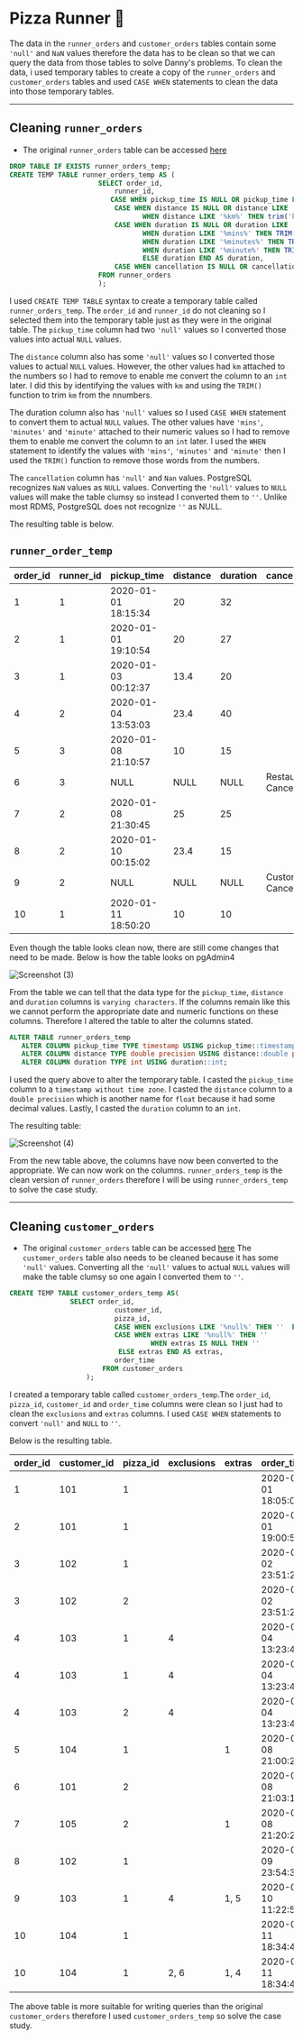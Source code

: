 # Pizza Runner 🍕

The data in the `runner_orders` and `customer_orders` tables contain some `'null'` and `NaN` values therefore the data has to be clean so that we can query the data from those tables to solve Danny's problems. 
To clean the data, i used temporary tables to create a copy of the `runner_orders` and `customer_orders` tables and used `CASE WHEN` statements to clean the data into those temporary tables.

--------

Cleaning `runner_orders`
-------------
* The original `runner_orders` table can be accessed [here](case_study.md)
```sql
DROP TABLE IF EXISTS runner_orders_temp;
CREATE TEMP TABLE runner_orders_temp AS (
                      SELECT order_id,
                          runner_id,
                         CASE WHEN pickup_time IS NULL OR pickup_time LIKE '%null%' THEN NULL ELSE pickup_time END AS pickup_time,
                          CASE WHEN distance IS NULL OR distance LIKE '%null%' THEN NULL 
	                             WHEN distance LIKE '%km%' THEN trim('km' from distance) ELSE distance END AS distance,
                          CASE WHEN duration IS NULL OR duration LIKE '%null%' THEN NULL
	                             WHEN duration LIKE '%mins%' THEN TRIM('mins' FROM duration)
	                             WHEN duration LIKE '%minutes%' THEN TRIM('minutes' FROM duration)
	                             WHEN duration LIKE '%minute%' THEN TRIM( 'minute' FROM duration)
	                             ELSE duration END AS duration,
                          CASE WHEN cancellation IS NULL OR cancellation LIKE '%null%' THEN '' ELSE cancellation END AS cancellation
                      FROM runner_orders
                      );
```

I used `CREATE TEMP TABLE` syntax to create a temporary table called `runner_orders_temp`. The `order_id` and `runner_id` do not cleaning so I selected them into the temporary table just as they were in the original table.
The `pickup_time` column had two `'null'` values so I converted those values into actual `NULL` values.

The `distance` column also has some `'null'` values so I converted those values to actual `NULL` values. However, the other values had `km` attached to the numbers so I had to remove to enable me convert the column to an `int` later.
I did this by identifying the values with `km` and using the `TRIM()` function to trim `km` from the nnumbers.

The duration column also has `'null'` values so I used `CASE WHEN` statement to convert them to actual `NULL` values. The other values have `'mins'`, `'minutes'` and `'minute'`
attached to their numeric values so I had to remove them to enable me convert the column to an `int` later. I used the `WHEN` statement to identify the values with  `'mins'`, `'minutes'` and `'minute'` then I used the `TRIM()` function to remove those words from the 
numbers.

The `cancellation` column has `'null'` and `Nan` values. PostgreSQL recognizes `NaN` values as `NULL` values. Converting the `'null'` values to `NULL` values will make the table clumsy
so instead I converted them to `''`. Unlike most RDMS, PostgreSQL does not recognize `''` as NULL.

The resulting table is below.

`runner_order_temp`
--------------

| order_id | runner_id | pickup_time              | distance | duration | cancellation            |
| -------- | --------- | ------------------------ | -------- | -------- | ----------------------- |
| 1        | 1         | 2020-01-01 18:15:34 | 20       | 32       |                         |
| 2        | 1         | 2020-01-01 19:10:54 | 20       | 27       |                         |
| 3        | 1         | 2020-01-03 00:12:37 | 13.4     | 20       |                         |
| 4        | 2         | 2020-01-04 13:53:03 | 23.4     | 40       |                         |
| 5        | 3         | 2020-01-08 21:10:57 | 10       | 15       |                         |
| 6        | 3         | NULL                | NULL     |NULL      | Restaurant Cancellation |
| 7        | 2         | 2020-01-08 21:30:45 | 25       | 25       |                         |
| 8        | 2         | 2020-01-10 00:15:02 | 23.4     | 15       |                         |
| 9        | 2         | NULL                |NULL      |NULL      | Customer Cancellation   |
| 10       | 1         | 2020-01-11 18:50:20 | 10       | 10       |                         |


Even though the table looks clean now, there are still come changes that need to be made. Below is how the table looks on pgAdmin4

    
 ![Screenshot (3)](https://user-images.githubusercontent.com/104911707/179404674-4ddd9254-a2b2-4b29-b41f-d2bc1c9e8eb6.png)
 
 From the table we can tell that the data type for the `pickup_time`, `distance` and  `duration` columns is `varying characters`. If the columns remain like this we cannot perform the appropriate date and numeric functions on these columns. Therefore I altered the table to alter the columns stated.
 
 ```SQL
 ALTER TABLE runner_orders_temp
	ALTER COLUMN pickup_time TYPE timestamp USING pickup_time::timestamp without time zone,
	ALTER COLUMN distance TYPE double precision USING distance::double precision,
	ALTER COLUMN duration TYPE int USING duration::int;
```

I used the query above to alter the temporary table. I casted the `pickup_time` column to  a `timestamp without time zone`. I casted the `distance` column to a `double precision` which is another name for `float` because it had some decimal values. Lastly, I casted the `duration` column to an `int`.

The resulting table:

![Screenshot (4)](https://user-images.githubusercontent.com/104911707/179405848-c7ec2e6e-87ae-4aa2-95d1-9ab6dc475721.png)


From the new table above, the columns have now been converted to the appropriate. We can now work on the columns. `runner_orders_temp` is the clean version of `runner_orders` therefore I will be using `runner_orders_temp` to solve the case study. 

--------------

 Cleaning `customer_orders`
 ----------------
 * The original `customer_orders` table can be accessed [here](case_study.md)
 The `customer_orders` table also needs to be cleaned because it has some `'null'` values. Converting all the `'null'` values to actual `NULL` values will make the table clumsy so one again I converted them to `''`.
 
 ```sql
 CREATE TEMP TABLE customer_orders_temp AS(
 				SELECT order_id,
					       customer_id,
					       pizza_id,
					       CASE WHEN exclusions LIKE '%null%' THEN ''  ELSE exclusions END AS exclusions,
					       CASE WHEN extras LIKE '%null%' THEN ''
				                    WHEN extras IS NULL THEN ''
						    ELSE extras END AS extras,
					       order_time
				        FROM customer_orders
					);
```

I created a temporary table called `customer_orders_temp`.The `order_id`, `pizza_id`, `customer_id` and `order_time` columns were clean so I just had to clean the `exclusions` and `extras` columns. I used `CASE WHEN` statements to convert `'null'` and `NULL` to `''`. 

Below is the resulting table.

| order_id | customer_id | pizza_id | exclusions | extras | order_time               |
| -------- | ----------- | -------- | ---------- | ------ | ------------------------ |
| 1        | 101         | 1        |            |        | 2020-01-01 18:05:02 |
| 2        | 101         | 1        |            |        | 2020-01-01 19:00:52 |
| 3        | 102         | 1        |            |        | 2020-01-02 23:51:23 |
| 3        | 102         | 2        |            |        | 2020-01-02 23:51:23 |
| 4        | 103         | 1        | 4          |        | 2020-01-04 13:23:46 |
| 4        | 103         | 1        | 4          |        | 2020-01-04 13:23:46 |
| 4        | 103         | 2        | 4          |        | 2020-01-04 13:23:46 |
| 5        | 104         | 1        |            | 1      | 2020-01-08 21:00:29 |
| 6        | 101         | 2        |            |        | 2020-01-08 21:03:13 |
| 7        | 105         | 2        |            | 1      | 2020-01-08 21:20:29 |
| 8        | 102         | 1        |            |        | 2020-01-09 23:54:33 |
| 9        | 103         | 1        | 4          | 1, 5   | 2020-01-10 11:22:59 |
| 10       | 104         | 1        |            |        | 2020-01-11 18:34:49 |
| 10       | 104         | 1        | 2, 6       | 1, 4   | 2020-01-11 18:34:49 |

The above table is more suitable for writing queries than the original `customer_orders` therefore I used `customer_orders_temp` so solve the case study.
